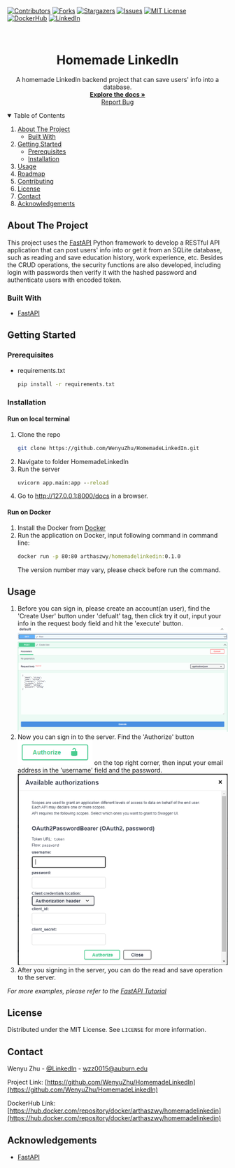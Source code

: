 [![Contributors][contributors-shield]][contributors-url]
[![Forks][forks-shield]][forks-url]
[![Stargazers][stars-shield]][stars-url]
[![Issues][issues-shield]][issues-url]
[![MIT License][license-shield]][license-url]
[![DockerHub][docker-shield]][docker-url]
[![LinkedIn][linkedin-shield]][linkedin-url]



<!-- PROJECT LOGO -->
<br />
<p align="center">

  <h1 align="center">Homemade LinkedIn</h1>

  <p align="center">
    A homemade LinkedIn backend project that can save users' info into a database.
    <br />
    <a href="https://github.com/WenyuZhu/HomemadeLinkedIn"><strong>Explore the docs »</strong></a>
    <br />
    <a href="https://github.com/WenyuZhu/HomemadeLinkedIn/issues">Report Bug</a>
  </p>
</p>



<!-- TABLE OF CONTENTS -->
<details open="open">
  <summary>Table of Contents</summary>
  <ol>
    <li>
      <a href="#about-the-project">About The Project</a>
      <ul>
        <li><a href="#built-with">Built With</a></li>
      </ul>
    </li>
    <li>
      <a href="#getting-started">Getting Started</a>
      <ul>
        <li><a href="#prerequisites">Prerequisites</a></li>
        <li><a href="#installation">Installation</a></li>
      </ul>
    </li>
    <li><a href="#usage">Usage</a></li>
    <li><a href="#roadmap">Roadmap</a></li>
    <li><a href="#contributing">Contributing</a></li>
    <li><a href="#license">License</a></li>
    <li><a href="#contact">Contact</a></li>
    <li><a href="#acknowledgements">Acknowledgements</a></li>
  </ol>
</details>



<!-- ABOUT THE PROJECT -->
## About The Project

This project uses the [FastAPI](https://fastapi.tiangolo.com) Python framework to develop a RESTful API application that can post users' info into or get it from an SQLite database, such as reading and save education history, work experience, etc. Besides the CRUD operations, the security functions are also developed, including login with passwords then verify it with the hashed password and authenticate users with encoded token.

### Built With

* [FastAPI](https://fastapi.tiangolo.com)



<!-- GETTING STARTED -->
## Getting Started

### Prerequisites

* requirements.txt
  ```sh
  pip install -r requirements.txt
  ```

### Installation
#### Run on local terminal
1. Clone the repo
   ```sh
   git clone https://github.com/WenyuZhu/HomemadeLinkedIn.git
   ```
2. Navigate to folder HomemadeLinkedIn
3. Run the server
   ```cmd
   uvicorn app.main:app --reload
   ```
4. Go to http://127.0.0.1:8000/docs in a browser.

#### Run on Docker 
1. Install the Docker from [Docker](https://www.docker.com/)
2. Run the application on Docker, input following command in command line:
   ```cmd
   docker run -p 80:80 arthaszwy/homemadelinkedin:0.1.0
   ```
   The version number may vary, please check before run the command.
<!-- USAGE EXAMPLES -->
## Usage

1. Before you can sign in, please create an account(an user), find the 'Create User' button under 'defualt' tag, then click try it out, input your info in the request body field and hit the 'execute' button. ![screenshot](CreateUser.PNG)
3. Now you can sign in to the server. Find the 'Authorize' button ![screenshot](Authorize.PNG) on the top right corner, then input your email address in the 'username' field and the password.![screenshot](Signin.PNG)
4. After you signing in the server, you can do the read and save operation to the server.

_For more examples, please refer to the [FastAPI Tutorial](https://fastapi.tiangolo.com/tutorial/)_



<!-- LICENSE -->
## License

Distributed under the MIT License. See `LICENSE` for more information.



<!-- CONTACT -->
## Contact

Wenyu Zhu - [@LinkedIn](https://www.linkedin.com/in/wenyu-zhu-059856b7) - wzz0015@auburn.edu

Project Link: [https://github.com/WenyuZhu/HomemadeLinkedIn](https://github.com/WenyuZhu/HomemadeLinkedIn)

DockerHub Link: [https://hub.docker.com/repository/docker/arthaszwy/homemadelinkedin](https://hub.docker.com/repository/docker/arthaszwy/homemadelinkedin)


<!-- ACKNOWLEDGEMENTS -->
## Acknowledgements
* [FastAPI](https://fastapi.tiangolo.com/)





<!-- MARKDOWN LINKS & IMAGES -->
<!-- https://www.markdownguide.org/basic-syntax/#reference-style-links -->
[contributors-shield]: https://img.shields.io/github/contributors/WenyuZhu/HomemadeLinkedIn?style=flat-square
[contributors-url]: https://github.com/WenyuZhu/HomemadeLinkedIn/graphs/contributors
[forks-shield]: https://img.shields.io/github/forks/WenyuZhu/HomemadeLinkedIn?style=flat-square
[forks-url]: https://github.com/WenyuZhu/HomemadeLinkedIn/network/members
[stars-shield]: https://img.shields.io/github/stars/WenyuZhu/HomemadeLinkedIn?style=flat-square
[stars-url]: https://github.com/WenyuZhu/HomemadeLinkedIn/stargazers
[issues-shield]: 	https://img.shields.io/github/issues/WenyuZhu/HomemadeLinkedIn?style=flat-square
[issues-url]: https://github.com/WenyuZhu/HomemadeLinkedIn/issues
[license-shield]: https://img.shields.io/github/license/WenyuZhu/HomemadeLinkedIn?style=flat-square
[license-url]: https://github.com/WenyuZhu/HomemadeLinkedIn/blob/main/LICENSE
[linkedin-shield]: https://img.shields.io/badge/-LinkedIn-black.svg?style=flat-square&logo=linkedin&colorB=555
[linkedin-url]: https://www.linkedin.com/in/wenyu-zhu-059856b7/
[docker-shield]: https://img.shields.io/docker/v/arthaszwy/homemadelinkedin?style=flat-square
[docker-url]: https://hub.docker.com/repository/docker/arthaszwy/homemadelinkedin
[product-screenshot]: images/screenshot.png
